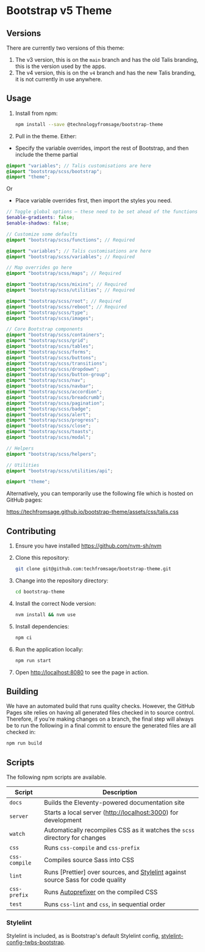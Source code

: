 # Bootstrap v5 Theme

## Versions

There are currently two versions of this theme:

1. The v3 version, this is on the `main` branch and has the old Talis branding, this is the version used by the apps.
2. The v4 version, this is on the `v4` branch and has the new Talis branding, it is not currently in use anywhere.

## Usage

1. Install from npm:

   ```bash
   npm install --save @technologyfromsage/bootstrap-theme
   ```

2. Pull in the theme. Either:

- Specify the variable overrides, import the rest of Bootstrap, and then include the theme partial

```scss
@import "variables"; // Talis customisations are here
@import "bootstrap/scss/bootstrap";
@import "theme";
```

Or

- Place variable overrides first, then import the styles you need.

```scss
// Toggle global options – these need to be set ahead of the functions
$enable-gradients: false;
$enable-shadows: false;

// Customize some defaults
@import "bootstrap/scss/functions"; // Required

@import "variables"; // Talis customisations are here
@import "bootstrap/scss/variables"; // Required

// Map overrides go here
@import "bootstrap/scss/maps"; // Required

@import "bootstrap/scss/mixins"; // Required
@import "bootstrap/scss/utilities"; // Required

@import "bootstrap/scss/root"; // Required
@import "bootstrap/scss/reboot"; // Required
@import "bootstrap/scss/type";
@import "bootstrap/scss/images";

// Core Bootstrap components
@import "bootstrap/scss/containers";
@import "bootstrap/scss/grid";
@import "bootstrap/scss/tables";
@import "bootstrap/scss/forms";
@import "bootstrap/scss/buttons";
@import "bootstrap/scss/transitions";
@import "bootstrap/scss/dropdown";
@import "bootstrap/scss/button-group";
@import "bootstrap/scss/nav";
@import "bootstrap/scss/navbar";
@import "bootstrap/scss/accordion";
@import "bootstrap/scss/breadcrumb";
@import "bootstrap/scss/pagination";
@import "bootstrap/scss/badge";
@import "bootstrap/scss/alert";
@import "bootstrap/scss/progress";
@import "bootstrap/scss/close";
@import "bootstrap/scss/toasts";
@import "bootstrap/scss/modal";

// Helpers
@import "bootstrap/scss/helpers";

// Utilities
@import "bootstrap/scss/utilities/api";

@import "theme";
```

Alternatively, you can temporarily use the following file which is hosted on GitHub pages:

https://techfromsage.github.io/bootstrap-theme/assets/css/talis.css

## Contributing

1. Ensure you have installed https://github.com/nvm-sh/nvm

1. Clone this repository:

   ```bash
   git clone git@github.com:techfromsage/bootstrap-theme.git
   ```

1. Change into the repository directory:

   ```bash
   cd bootstrap-theme
   ```

1. Install the correct Node version:

   ```bash
   nvm install && nvm use
   ```

1. Install dependencies:

   ```bash
   npm ci
   ```

1. Run the application locally:

   ```bash
   npm run start
   ```

1. Open <http://localhost:8080> to see the page in action.

## Building

We have an automated build that runs quality checks. However, the GitHub Pages site relies on having all generated files checked in to source control. Therefore, if you're making changes on a branch, the final step will always be to run the following in a final commit to ensure the generated files are all checked in:

```bash
npm run build
```

## Scripts

The following npm scripts are available.

| Script        | Description                                                                                              |
| ------------- | -------------------------------------------------------------------------------------------------------- |
| `docs`        | Builds the Eleventy-powered documentation site                                                           |
| `server`      | Starts a local server (<http://localhost:3000>) for development                                          |
| `watch`       | Automatically recompiles CSS as it watches the `scss` directory for changes                              |
| `css`         | Runs `css-compile` and `css-prefix`                                                                      |
| `css-compile` | Compiles source Sass into CSS                                                                            |
| `lint`        | Runs [Prettier] over sources, and [Stylelint](https://stylelint.io) against source Sass for code quality |
| `css-prefix`  | Runs [Autoprefixer](https://github.com/postcss/autoprefixer) on the compiled CSS                         |
| `test`        | Runs `css-lint` and `css`, in sequential order                                                           |

### Stylelint

Stylelint is included, as is Bootstrap's default Stylelint config, [stylelint-config-twbs-bootstrap](https://github.com/twbs/stylelint-config-twbs-bootstrap).
